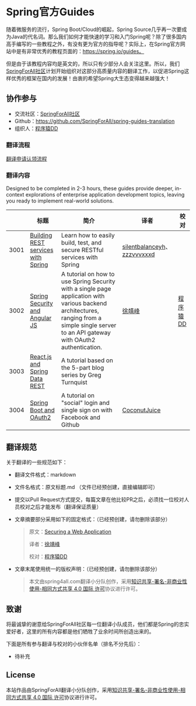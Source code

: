 # Spring官方Guides

随着微服务的流行，Spring Boot/Cloud的崛起，Spring Source几乎再一次要成为Java的代名词。那么我们如何才能快速的学习和入门Spring呢？除了很多国内高手编写的一些教程之外，有没有更为官方的指导呢？实际上，在Spring官方网站中是有非常优秀的教程页面的：https://spring.io/guides。

但是由于该教程内容均是英文的，所以只有少部分人会关注这里。所以，我们[SpringForAll社区](http://spring4all.com)计划开始组织对这部分高质量内容的翻译工作，以促进Spring这样优秀的框架在国内的发展！由衷的希望Spring大生态变得越来越强大！

## 协作参与

- 交流社区：[SpringForAll社区](http://spring4all.com)
- Github：https://github.com/SpringForAll/spring-guides-translation
- 组织人：[程序猿DD](https://github.com/dyc87112/)

### 翻译流程

[翻译申请认领流程](https://github.com/chenzhijun/spring-guides-translation/blob/master/traslate-readme.md)


### 翻译内容

Designed to be completed in 2-3 hours, these guides provide deeper, in-context explorations of enterprise application development topics, leaving you ready to implement real-world solutions.

|      | 标题                                       | 简介                                       | 译者                                       | 校对                                    |
| ---- | ---------------------------------------- | ---------------------------------------- | ---------------------------------------- | ------------------------------------- |
| 3001 | [Building REST services with Spring](https://spring.io/guides/tutorials/bookmarks/) | Learn how to easily build, test, and secure RESTful services with Spring | [silentbalanceyh](https://github.com/silentbalanceyh)、 [zzzvvvxxxd](https://github.com/zzzvvvxxxd) |                                       |
| 3002 | [Spring Security and Angular JS](https://spring.io/guides/tutorials/spring-security-and-angular-js/) | A tutorial on how to use Spring Security with a single page application with various backend architectures, ranging from a simple single server to an API gateway with OAuth2 authentication. | [徐靖峰](https://github.com/lexburner)      | [程序猿DD](https://github.com/dyc87112/) |
| 3003 | [React.js and Spring Data REST](https://spring.io/guides/tutorials/react-and-spring-data-rest/) | A tutorial based on the 5-part blog series by Greg Turnquist |                                          |                                       |
| 3004 | [Spring Boot and OAuth2](https://spring.io/guides/tutorials/spring-boot-oauth2/) | A tutorial on "social" login and single sign on with Facebook and Github | [CoconutJuice](https://github.com/CoconutJuice) |                                       |

## 翻译规范

关于翻译的一些规范如下：

- 翻译文件格式：markdown

- 文件名格式：原文标题.md （文件已经预创建，直接编辑即可）

- 提交以Pull Request方式提交，每篇文章在他比较PR之后，必须找一位校对人员校对之后才能发布（翻译保证质量）

- 文章摘要部分采用如下的固定格式：（已经预创建，请勿删除该部分）

  > 原文：[Securing a Web Application](https://spring.io/guides/gs/securing-web/)
  >
  > 译者：[徐靖峰](https://github.com/lexburner)
  >
  > 校对：[程序猿DD](https://github.com/dyc87112/)

- 文章末尾使用统一的版权声明：（已经预创建，请勿删除该部分）

  > 本文由spring4all.com翻译小分队创作，采用[知识共享-署名-非商业性使用-相同方式共享 4.0 国际 许可](http://creativecommons.org/licenses/by-nc-sa/4.0/)协议进行许可。

## 致谢

将最诚挚的谢意给SpringForAll社区每一位翻译小队成员，他们都是Spring的忠实爱好者，这里的所有内容都是他们牺牲了业余时间所创造出来的。

下面是所有参与翻译与校对的小伙伴名单（排名不分先后）：

- 待补充

## License

本站作品由SpringForAll翻译小分队创作，采用[知识共享-署名-非商业性使用-相同方式共享 4.0 国际 许可](http://creativecommons.org/licenses/by-nc-sa/4.0/)协议进行许可。
